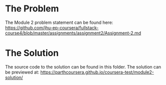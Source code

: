 
# The Problem
The Module 2 problem statement can be found here: https://github.com/jhu-ep-coursera/fullstack-course4/blob/master/assignments/assignment2/Assignment-2.md

# The Solution
The source code to the solution can be found in this folder.
The solution can be previewed at: https://parthcoursera.github.io/coursera-test/module2-solution/
